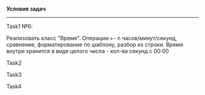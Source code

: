 __Условия задач__
***
Task1 №6:

Реализовать класс "Время". Операции:+- n часов/минут/секунд, сравнение,
форматирование по шаблону, разбор из строки. Время внутри хранится в виде 
целого числа - кол-ва секунд с 00:00

Task2


Task3



Task4